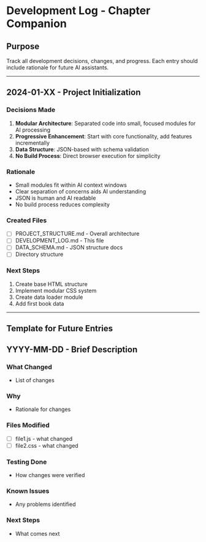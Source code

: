 # Development Log - Chapter Companion

## Purpose
Track all development decisions, changes, and progress. Each entry should include rationale for future AI assistants.

---

## 2024-01-XX - Project Initialization

### Decisions Made
1. **Modular Architecture**: Separated code into small, focused modules for AI processing
2. **Progressive Enhancement**: Start with core functionality, add features incrementally
3. **Data Structure**: JSON-based with schema validation
4. **No Build Process**: Direct browser execution for simplicity

### Rationale
- Small modules fit within AI context windows
- Clear separation of concerns aids AI understanding
- JSON is human and AI readable
- No build process reduces complexity

### Created Files
- [ ] PROJECT_STRUCTURE.md - Overall architecture
- [ ] DEVELOPMENT_LOG.md - This file
- [ ] DATA_SCHEMA.md - JSON structure docs
- [ ] Directory structure

### Next Steps
1. Create base HTML structure
2. Implement modular CSS system
3. Create data loader module
4. Add first book data

---

## Template for Future Entries

## YYYY-MM-DD - Brief Description

### What Changed
- List of changes

### Why
- Rationale for changes

### Files Modified
- [ ] file1.js - what changed
- [ ] file2.css - what changed

### Testing Done
- How changes were verified

### Known Issues
- Any problems identified

### Next Steps
- What comes next
